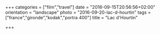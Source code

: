+++
categories = ["film","travel"]
date = "2016-09-15T20:56:56+02:00"
orientation = "landscape"
photo = "2016-09-20-lac-d-hourtin"
tags = ["france","gironde","kodak","portra 400"]
title = "Lac d'Hourtin"

+++
